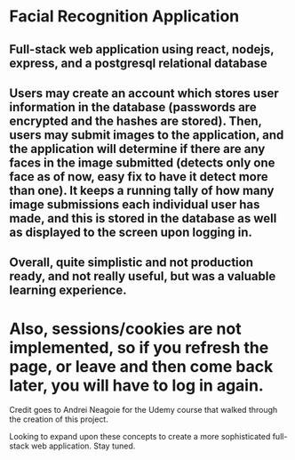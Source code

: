 # Facial Recognition Application

## Full-stack web application using react, nodejs, express, and a postgresql relational database

## Users may create an account which stores user information in the database (passwords are encrypted and the hashes are stored). Then, users may submit images to the application, and the application will determine if there are any faces in the image submitted (detects only one face as of now, easy fix to have it detect more than one). It keeps a running tally of how many image submissions each individual user has made, and this is stored in the database as well as displayed to the screen upon logging in. 

## Overall, quite simplistic and not production ready, and not really useful, but was a valuable learning experience.

# Also, sessions/cookies are not implemented, so if you refresh the page, or leave and then come back later, you will have to log in again.

Credit goes to Andrei Neagoie for the Udemy course that walked through the creation of this project.

Looking to expand upon these concepts to create a more sophisticated full-stack web application. Stay tuned.
